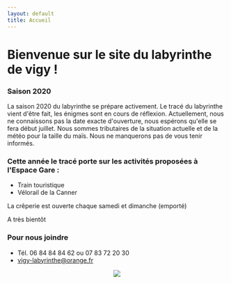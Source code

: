 ```yaml
---
layout: default
title: Accueil
---
```


<h1> Bienvenue sur le site du labyrinthe de vigy ! </h1>



### Saison 2020

La saison 2020 du labyrinthe se prépare activement. 
Le tracé du labyrinthe vient d'être fait, les énigmes sont en cours de réflexion.
Actuellement, nous ne connaissons pas la date exacte d'ouverture, nous espérons qu'elle se fera début juillet. Nous sommes tributaires de la situation actuelle et de la météo pour la taille du maïs. 
Nous ne manquerons pas de vous tenir informés.

### Cette année le tracé porte sur les activités proposées à l'Espace Gare :
- Train touristique
- Vélorail de la Canner


La crêperie est ouverte chaque samedi et dimanche (emporté)

A très bientôt 


### Pour nous joindre
* Tél. 06 84 84 84 62
ou 07 83 72 20 30
* vigy-labyrinthe@orange.fr

<center>
<img src="{{ site.baseurl }}public/img/oie.jpg">
</center>

